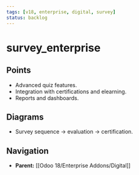 ```yaml
---
tags: [v18, enterprise, digital, survey]
status: backlog
---
```

# survey_enterprise

## Points
- Advanced quiz features.
- Integration with certifications and elearning.
- Reports and dashboards.

## Diagrams
- Survey sequence -> evaluation -> certification.








## Navigation
- **Parent:** [[Odoo 18/Enterprise Addons/Digital]]

